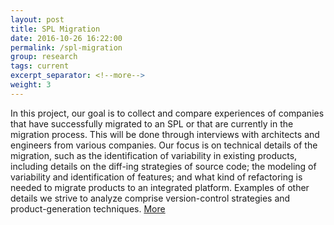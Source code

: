 ```yaml
---
layout: post
title: SPL Migration
date: 2016-10-26 16:22:00
permalink: /spl-migration
group: research
tags: current
excerpt_separator: <!--more-->
weight: 3
---
```


In this project, our goal is to collect and compare experiences of companies that have successfully migrated to an SPL or that are currently in the migration process. This will be done through interviews with architects and engineers from various companies. Our focus is on technical details of the migration, such as the identification of variability in existing products, including details on the diff-ing strategies of source code; the modeling of variability and identification of features; and what kind of refactoring is needed to migrate products to an integrated platform. Examples of other details we strive to analyze comprise version-control strategies and product-generation techniques. [More](http://gsd.uwaterloo.ca/migrationStudy)
